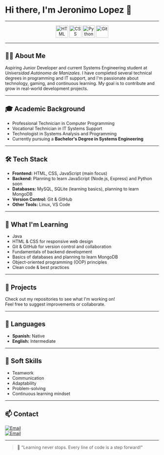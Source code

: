 # Hi there, I'm Jeronimo Lopez 👋

---

<p align="center">
  <img src="https://cdn.jsdelivr.net/gh/devicons/devicon/icons/html5/html5-original.svg" width="40" alt="HTML" />
  <img src="https://cdn.jsdelivr.net/gh/devicons/devicon/icons/css3/css3-original.svg" width="40" alt="CSS" />
  <img src="https://cdn.jsdelivr.net/gh/devicons/devicon/icons/python/python-original.svg" width="40" alt="Python" />
  <img src="https://cdn.jsdelivr.net/gh/devicons/devicon/icons/git/git-original.svg" width="40" alt="Git" />
</p>

---

## 👨‍💻 About Me

Aspiring Junior Developer and current Systems Engineering student at *Universidad Autónoma de Manizales*. I have completed several technical degrees in programming and IT support, and I'm passionate about technology, gaming, and continuous learning. My goal is to contribute and grow in real-world development projects.

---

## 🎓 Academic Background

- Professional Technician in Computer Programming  
- Vocational Technician in IT Systems Support  
- Technologist in Systems Analysis and Programming  
- Currently pursuing a **Bachelor's Degree in Systems Engineering**  

---

## 🛠️ Tech Stack

- **Frontend:** HTML, CSS, JavaScript (main focus)
- **Backend:** Planning to learn JavaScript (Node.js, Express) and Python soon
- **Databases:** MySQL, SQLite (learning basics), planning to learn MongoDB
- **Version Control:** Git & GitHub
- **Other Tools:** Linux, VS Code

---

## 🌱 What I'm Learning

- Java
- HTML & CSS for responsive web design
- Git & GitHub for version control and collaboration
- Fundamentals of backend development
- Basics of databases and planning to learn MongoDB
- Object-oriented programming (OOP) principles
- Clean code & best practices

---

## 🚩 Projects

Check out my repositories to see what I'm working on!  
Feel free to suggest improvements or collaborate.

---

## 💬 Languages

- **Spanish:** Native
- **English:** Intermediate

---

## 🤝 Soft Skills

- Teamwork
- Communication
- Adaptability
- Problem-solving
- Continuous learning mindset

---

## 📫 Contact

[![Email](https://img.shields.io/badge/jeronimo.lopezo@autonoma.edu.co-Institutional_Email-D14836?style=for-the-badge&logo=gmail&logoColor=white&labelColor=101010)](mailto:jeronimo.lopezo@autonoma.edu.co)
</br>
[![Email](https://img.shields.io/badge/jeronimolopezospina327@gmail.com-Personal_Email-D14836?style=for-the-badge&logo=gmail&logoColor=white&labelColor=101010)](mailto:jeronimolopezospina327@gmail.com)
</br>

---

> 🚀 "Learning never stops. Every line of code is a step forward!"
